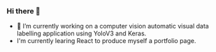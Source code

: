 ### Hi there 👋


- 🔭 I’m currently working on a computer vision automatic visual data labelling application using YoloV3 and Keras. 
- I'm currently learing React to produce myself a portfolio page. 
